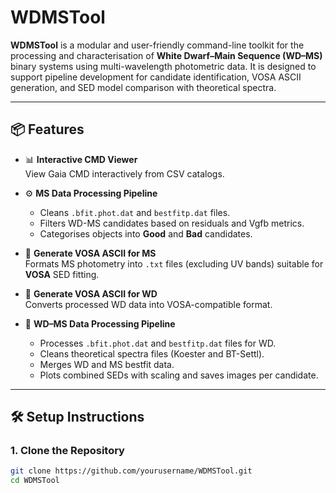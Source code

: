 # WDMSTool
**WDMSTool** is a modular and user-friendly command-line toolkit for the processing and characterisation of **White Dwarf–Main Sequence (WD–MS)** binary systems using multi-wavelength photometric data. It is designed to support pipeline development for candidate identification, VOSA ASCII generation, and SED model comparison with theoretical spectra.

---

## 📦 Features

- 📊 **Interactive CMD Viewer**  
  View Gaia CMD interactively from CSV catalogs.

- ⚙️ **MS Data Processing Pipeline**  
  - Cleans `.bfit.phot.dat` and `bestfitp.dat` files.  
  - Filters WD-MS candidates based on residuals and Vgfb metrics.  
  - Categorises objects into **Good** and **Bad** candidates.

- 📝 **Generate VOSA ASCII for MS**  
  Formats MS photometry into `.txt` files (excluding UV bands) suitable for **VOSA** SED fitting.

- 📝 **Generate VOSA ASCII for WD**  
  Converts processed WD data into VOSA-compatible format.

- 🔀 **WD–MS Data Processing Pipeline**  
  - Processes `.bfit.phot.dat` and `bestfitp.dat` files for WD.  
  - Cleans theoretical spectra files (Koester and BT-Settl).  
  - Merges WD and MS bestfit data.  
  - Plots combined SEDs with scaling and saves images per candidate.

---

## 🛠️ Setup Instructions

### 1. Clone the Repository

```bash
git clone https://github.com/yourusername/WDMSTool.git
cd WDMSTool

